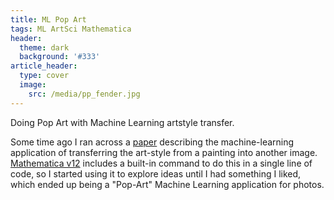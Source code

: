 ```yaml
---
title: ML Pop Art
tags: ML ArtSci Mathematica
header:
  theme: dark
  background: '#333'
article_header:
  type: cover
  image:
    src: /media/pp_fender.jpg
---
```


Doing Pop Art with Machine Learning artstyle transfer.

<!--more-->

Some time ago I ran across a [paper](https://arxiv.org/pdf/1508.06576.pdf) describing the machine-learning application of transferring the art-style from a painting into another image. [Mathematica v12](https://www.wolfram.com/language/12/machine-learning-for-images/style-transfer-for-creative-art.html?product=mathematica) includes a built-in command to do this in a single line of code, so I started using it to explore ideas until I had something I liked, which ended up being a "Pop-Art" Machine Learning application for photos.
